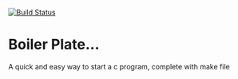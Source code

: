 [![Build Status](https://travis-ci.org/zacbayhan/c-boiler-plate.svg?branch=master)](https://travis-ci.org/zacbayhan/c-boiler-plate)
#  Boiler Plate...

A quick and easy way to start a c program, complete with make file
